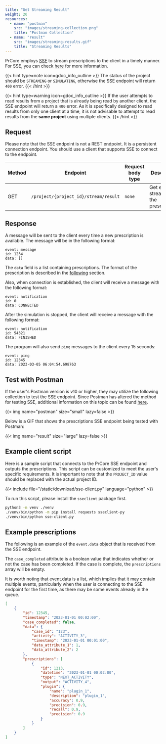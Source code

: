```yaml
---
title: "Get Streaming Result"
weight: 20
resources:
  - name: "postman"
    src: "images/streaming-collection.png"
    title: "Postman Collection"
  - name: "result"
    src: "images/streaming-results.gif"
    title: "Streaming Results"
---
```


PrCore employs [SSE](https://en.wikipedia.org/wiki/Server-sent_events) to stream prescriptions to the client in a timely manner. For SSE, you can check [here](https://developer.mozilla.org/en-US/docs/Web/API/Server-sent_events/Using_server-sent_events) for more information.

{{< hint type=note icon=gdoc_info_outline >}}
The status of the project should be `STREAMING` or `SIMULATING`, otherwise the SSE endpoint will return `400` error.
{{< /hint >}}

{{< hint type=warning icon=gdoc_info_outline >}}
If the user attempts to read results from a project that is already being read by another client, the SSE endpoint will return a `400` error. As it is specifically designed to read results from only one client at a time, it is not advisable to attempt to read results from the **same project** using multiple clients.
{{< /hint >}}

## Request

Please note that the SSE endpoint is not a REST endpoint. It is a persistent connection endpoint. You should use a client that supports SSE to connect to the endpoint.

| Method | Endpoint | Request body type | Description |
| ------ | -------- | ----------------- | ----------- |
| GET | `/project/{project_id}/stream/result` | `none` | Get event stream of the prescriptions |

## Response

A message will be sent to the client every time a new prescription is available. The message will be in the following format:

```
event: message
id: 1234
data: []
```

The `data` field is a list containing prescriptions. The format of the prescription is described in the [following](#example-prescriptions) section.

Also, when connection is established, the client will receive a message with the following format:

```
event: notification
id: 0
data: CONNECTED
```

After the simulation is stopped, the client will receive a message with the following format:

```
event: notification
id: 54321
data: FINISHED
```

The program will also send `ping` messages to the client every 15 seconds:

```
event: ping
id: 12345
data: 2023-03-05 06:04:54.698763
```

## Test with Postman

If the user's Postman version is v10 or higher, they may utilize the following collection to test the SSE endpoint. Since Postman has altered the method for testing SSE, additional information on this topic can be found [here](https://blog.postman.com/support-for-server-sent-events/).

{{< img name="postman" size="small" lazy=false >}}

Below is a GIF that shows the prescriptions SSE endpoint being tested with Postman:

{{< img name="result" size="large" lazy=false >}}

## Example client script

Here is a sample script that connects to the PrCore SSE endpoint and outputs the prescriptions. This script can be customized to meet the user's specific requirements. It is important to note that the `PROJECT_ID` value should be replaced with the actual project ID.

{{< include file="/static/download/sse-client.py" language="python" >}}

To run this script, please install the `sseclient` package first.

```bash
python3 -m venv ./venv
./venv/bin/python -m pip install requests sseclient-py
./venv/bin/python sse-client.py
```


## Example prescriptions

The following is an example of the `event.data` object that is received from the SSE endpoint.

The `case_completed` attribute is a boolean value that indicates whether or not the case has been completed. If the case is complete, the `prescriptions` array will be empty.

It is worth noting that event.data is a list, which implies that it may contain multiple events, particularly when the user is connecting to the SSE endpoint for the first time, as there may be some events already in the queue.

```json
[
    {
        "id": 12345,
        "timestamp": "2023-01-01 00:02:00",
        "case_completed": false,
        "data": {
            "case_id": "123",
            "activity": "ACTIVITY_3",
            "timestamp": "2023-01-01 00:01:00",
            "data_attribute_1": 1,
            "data_attribute_2": 2
        },
        "prescriptions": [
            {
                "id": 1213,
                "datetime": "2023-01-01 00:02:00",
                "type": "NEXT_ACTIVITY",
                "output": "ACTIVITY_4",
                "plugin": {
                    "name": "plugin_1",
                    "description": "plugin_1",
                    "accuracy": 0.9,
                    "precision": 0.9,
                    "recall": 0.9,
                    "precision": 0.9
                }
            }
        ]
    }
]
```
